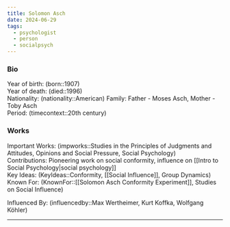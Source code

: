 ```yaml
---
title: Solomon Asch
date: 2024-06-29
tags:
  - psychologist
  - person
  - socialpsych
---
```


### Bio

Year of birth: (born::1907)  
Year of death: (died::1996)  
Nationality: (nationality::American)
Family: Father - Moses Asch, Mother - Toby Asch  
Period: (timecontext::20th century)  
### Works

Important Works: (impworks::Studies in the Principles of Judgments and Attitudes, Opinions and Social Pressure, Social Psychology)  
Contributions: Pioneering work on social conformity, influence on [[Intro to Social Psychology|social psychology]]  
Key Ideas: (KeyIdeas::Conformity, [[Social Influence]], Group Dynamics)  
Known For: (KnownFor::[[Solomon Asch Conformity Experiment]], Studies on Social Influence)  

Influenced By: (influencedby::Max Wertheimer, Kurt Koffka, Wolfgang Köhler)

---